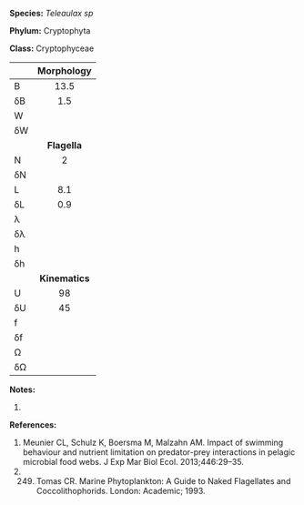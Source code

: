 **Species:** *Teleaulax sp*

**Phylum:** Cryptophyta

**Class:** Cryptophyceae

|    | **Morphology** |
|:-- | :------------: |
| B  | 13.5 |
| δB | 1.5 |
| W  |  |
| δW |  |
|    | **Flagella** |
| N  | 2 |
| δN |  |
| L  | 8.1 |
| δL | 0.9 |
| λ  |  |
| δλ |  |
| h  |  |
| δh |  |
|    | **Kinematics** |
| U  | 98 |
| δU | 45 |
| f  |  |
| δf |  |
| Ω  |  |
| δΩ |  |

**Notes:**

1.

**References:**

1. Meunier CL, Schulz K, Boersma M, Malzahn AM.  Impact of swimming behaviour and nutrient limitation on predator-prey interactions in pelagic microbial food webs.  J Exp Mar Biol Ecol. 2013;446:29–35.
1. 249. Tomas CR. Marine Phytoplankton:  A Guide to Naked Flagellates and Coccolithophorids. London: Academic; 1993.
